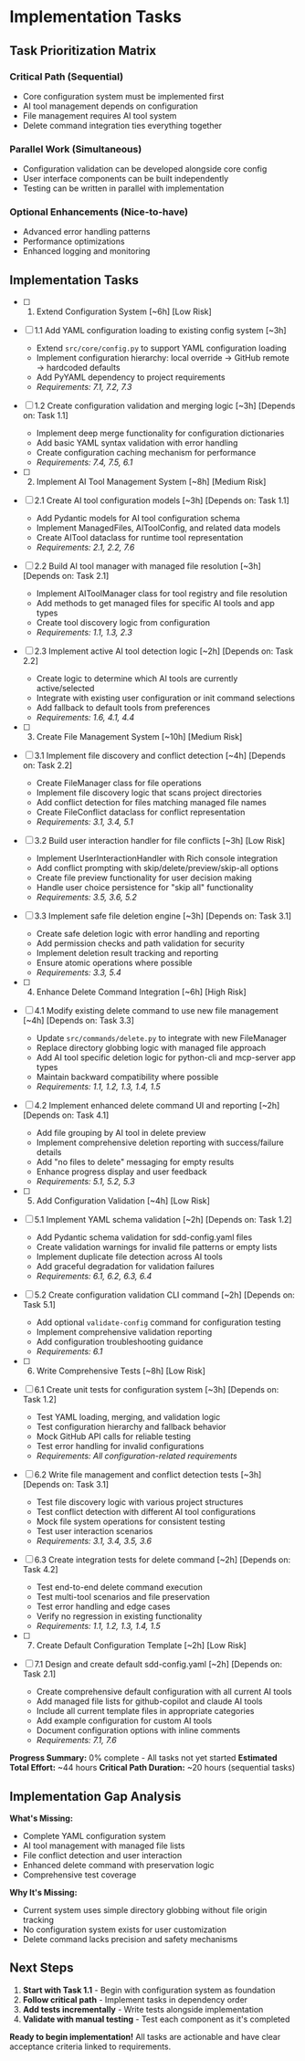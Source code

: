 # Implementation Tasks

## Task Prioritization Matrix

### Critical Path (Sequential)
- Core configuration system must be implemented first
- AI tool management depends on configuration
- File management requires AI tool system
- Delete command integration ties everything together

### Parallel Work (Simultaneous)
- Configuration validation can be developed alongside core config
- User interface components can be built independently
- Testing can be written in parallel with implementation

### Optional Enhancements (Nice-to-have)
- Advanced error handling patterns
- Performance optimizations
- Enhanced logging and monitoring

## Implementation Tasks

- [ ] 1. Extend Configuration System [~6h] [Low Risk]
- [ ] 1.1 Add YAML configuration loading to existing config system [~3h]
  - Extend `src/core/config.py` to support YAML configuration loading
  - Implement configuration hierarchy: local override → GitHub remote → hardcoded defaults
  - Add PyYAML dependency to project requirements
  - _Requirements: 7.1, 7.2, 7.3_

- [ ] 1.2 Create configuration validation and merging logic [~3h] [Depends on: Task 1.1]
  - Implement deep merge functionality for configuration dictionaries
  - Add basic YAML syntax validation with error handling
  - Create configuration caching mechanism for performance
  - _Requirements: 7.4, 7.5, 6.1_

- [ ] 2. Implement AI Tool Management System [~8h] [Medium Risk]
- [ ] 2.1 Create AI tool configuration models [~3h] [Depends on: Task 1.1]
  - Add Pydantic models for AI tool configuration schema
  - Implement ManagedFiles, AIToolConfig, and related data models
  - Create AITool dataclass for runtime tool representation
  - _Requirements: 2.1, 2.2, 7.6_

- [ ] 2.2 Build AI tool manager with managed file resolution [~3h] [Depends on: Task 2.1]
  - Implement AIToolManager class for tool registry and file resolution
  - Add methods to get managed files for specific AI tools and app types
  - Create tool discovery logic from configuration
  - _Requirements: 1.1, 1.3, 2.3_

- [ ] 2.3 Implement active AI tool detection logic [~2h] [Depends on: Task 2.2]
  - Create logic to determine which AI tools are currently active/selected
  - Integrate with existing user configuration or init command selections
  - Add fallback to default tools from preferences
  - _Requirements: 1.6, 4.1, 4.4_

- [ ] 3. Create File Management System [~10h] [Medium Risk]
- [ ] 3.1 Implement file discovery and conflict detection [~4h] [Depends on: Task 2.2]
  - Create FileManager class for file operations
  - Implement file discovery logic that scans project directories
  - Add conflict detection for files matching managed file names
  - Create FileConflict dataclass for conflict representation
  - _Requirements: 3.1, 3.4, 5.1_

- [ ] 3.2 Build user interaction handler for file conflicts [~3h] [Low Risk]
  - Implement UserInteractionHandler with Rich console integration
  - Add conflict prompting with skip/delete/preview/skip-all options
  - Create file preview functionality for user decision making
  - Handle user choice persistence for "skip all" functionality
  - _Requirements: 3.5, 3.6, 5.2_

- [ ] 3.3 Implement safe file deletion engine [~3h] [Depends on: Task 3.1]
  - Create safe deletion logic with error handling and reporting
  - Add permission checks and path validation for security
  - Implement deletion result tracking and reporting
  - Ensure atomic operations where possible
  - _Requirements: 3.3, 5.4_

- [ ] 4. Enhance Delete Command Integration [~6h] [High Risk]
- [ ] 4.1 Modify existing delete command to use new file management [~4h] [Depends on: Task 3.3]
  - Update `src/commands/delete.py` to integrate with new FileManager
  - Replace directory globbing logic with managed file approach
  - Add AI tool specific deletion logic for python-cli and mcp-server app types
  - Maintain backward compatibility where possible
  - _Requirements: 1.1, 1.2, 1.3, 1.4, 1.5_

- [ ] 4.2 Implement enhanced delete command UI and reporting [~2h] [Depends on: Task 4.1]
  - Add file grouping by AI tool in delete preview
  - Implement comprehensive deletion reporting with success/failure details
  - Add "no files to delete" messaging for empty results
  - Enhance progress display and user feedback
  - _Requirements: 5.1, 5.2, 5.3_

- [ ] 5. Add Configuration Validation [~4h] [Low Risk]
- [ ] 5.1 Implement YAML schema validation [~2h] [Depends on: Task 1.2]
  - Add Pydantic schema validation for sdd-config.yaml files
  - Create validation warnings for invalid file patterns or empty lists
  - Implement duplicate file detection across AI tools
  - Add graceful degradation for validation failures
  - _Requirements: 6.1, 6.2, 6.3, 6.4_

- [ ] 5.2 Create configuration validation CLI command [~2h] [Depends on: Task 5.1]
  - Add optional `validate-config` command for configuration testing
  - Implement comprehensive validation reporting
  - Add configuration troubleshooting guidance
  - _Requirements: 6.1_

- [ ] 6. Write Comprehensive Tests [~8h] [Low Risk]
- [ ] 6.1 Create unit tests for configuration system [~3h] [Depends on: Task 1.2]
  - Test YAML loading, merging, and validation logic
  - Test configuration hierarchy and fallback behavior
  - Mock GitHub API calls for reliable testing
  - Test error handling for invalid configurations
  - _Requirements: All configuration-related requirements_

- [ ] 6.2 Write file management and conflict detection tests [~3h] [Depends on: Task 3.1]
  - Test file discovery logic with various project structures
  - Test conflict detection with different AI tool configurations
  - Mock file system operations for consistent testing
  - Test user interaction scenarios
  - _Requirements: 3.1, 3.4, 3.5, 3.6_

- [ ] 6.3 Create integration tests for delete command [~2h] [Depends on: Task 4.2]
  - Test end-to-end delete command execution
  - Test multi-tool scenarios and file preservation
  - Test error handling and edge cases
  - Verify no regression in existing functionality
  - _Requirements: 1.1, 1.2, 1.3, 1.4, 1.5_

- [ ] 7. Create Default Configuration Template [~2h] [Low Risk]
- [ ] 7.1 Design and create default sdd-config.yaml [~2h] [Depends on: Task 2.1]
  - Create comprehensive default configuration with all current AI tools
  - Add managed file lists for github-copilot and claude AI tools
  - Include all current template files in appropriate categories
  - Add example configuration for custom AI tools
  - Document configuration options with inline comments
  - _Requirements: 7.1, 7.6_

**Progress Summary:** 0% complete - All tasks not yet started
**Estimated Total Effort:** ~44 hours
**Critical Path Duration:** ~20 hours (sequential tasks)

## Implementation Gap Analysis

**What's Missing:**
- Complete YAML configuration system
- AI tool management with managed file lists
- File conflict detection and user interaction
- Enhanced delete command with preservation logic
- Comprehensive test coverage

**Why It's Missing:**
- Current system uses simple directory globbing without file origin tracking
- No configuration system exists for user customization
- Delete command lacks precision and safety mechanisms

## Next Steps

1. **Start with Task 1.1** - Begin with configuration system as foundation
2. **Follow critical path** - Implement tasks in dependency order
3. **Add tests incrementally** - Write tests alongside implementation
4. **Validate with manual testing** - Test each component as it's completed

**Ready to begin implementation!** All tasks are actionable and have clear acceptance criteria linked to requirements.